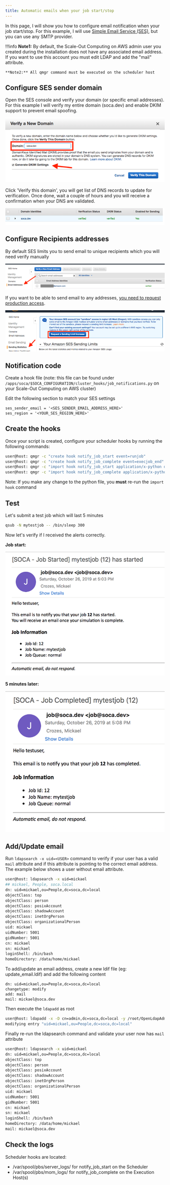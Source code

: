 ```yaml
---
title: Automatic emails when your job start/stop
---
```


In this page, I will show you how to configure email notification when your job start/stop. For this example, I will use [Simple Email Service (SES)](https://docs.aws.amazon.com/ses/latest/DeveloperGuide/getting-started.html), but you can use any SMTP provider.

!!!info 
    **Note1:** By default, the Scale-Out Computing on AWS admin user you created during the installation does not have any associated email address. If you want to use this account you must edit LDAP and add the "mail" attribute. 
    
    **Note2:** All qmgr command must be executed on the scheduler host



## Configure SES sender domain

Open the SES console and verify your domain (or specific email addresses). For this example I will verify my entire domain (soca.dev) and enable DKIM support to prevent email spoofing.

![](../imgs/email-1.png)

Click 'Verify this domain', you will get list of DNS records to update for verification. Once done, wait a couple of hours and you will receive a confirmation when your DNS are validated.

![](../imgs/email-2.png)

## Configure Recipients addresses

By default SES limits you to send email to unique recipients which you will need verify manually

![](../imgs/email-3.png)

If you want to be able to send email to any addresses, [you need to request production access](https://docs.aws.amazon.com/ses/latest/DeveloperGuide/request-production-access.html).

![](../imgs/email-4.png)

## Notification code
Create a hook file (note: this file can be found under `/apps/soca/$SOCA_CONFIGURATION/cluster_hooks/job_notifications.py` on your Scale-Out Computing on AWS cluster)

Edit the following section to match your SES settings
~~~
ses_sender_email = '<SES_SENDER_EMAIL_ADDRESS_HERE>'
ses_region = '<YOUR_SES_REGION_HERE>'
~~~


## Create the hooks
Once your script is created, configure your scheduler hooks by running the following commands:
~~~bash
user@host: qmgr -c "create hook notify_job_start event=runjob"
user@host: qmgr -c "create hook notify_job_complete event=execjob_end"
user@host: qmgr -c "import hook notify_job_start application/x-python default /apps/soca/$SOCA_CONFIGURATION/cluster_hooks/job_notifications.py"
user@host: qmgr -c "import hook notify_job_complete application/x-python default /apps/soca/$SOCA_CONFIGURATION/cluster_hooks/job_notifications.py"
~~~

Note: If you make any change to the python file, you **must** re-run the `import hook` command

## Test

Let's submit a test job which will last 5 minutes

~~~bash
qsub -N mytestjob -- /bin/sleep 300
~~~

Now let's verify if I received the alerts correctly.

**Job start:**

![](../imgs/email-8.png)

**5 minutes later:**

![](../imgs/email-7.png)

## Add/Update email

Run `ldapsearch -x uid=<USER>` command to verify if your user has a valid `mail` attribute and if this attribute is pointing to the correct email address. The example below shows a user without email attribute.

~~~bash
user@host: ldapsearch -x uid=mickael
## mickael, People, soca.local
dn: uid=mickael,ou=People,dc=soca,dc=local
objectClass: top
objectClass: person
objectClass: posixAccount
objectClass: shadowAccount
objectClass: inetOrgPerson
objectClass: organizationalPerson
uid: mickael
uidNumber: 5001
gidNumber: 5001
cn: mickael
sn: mickael
loginShell: /bin/bash
homeDirectory: /data/home/mickael
~~~

To add/update an email address, create a new ldif file (eg: update_email.ldif) and add the following content

~~~ldap
dn: uid=mickael,ou=People,dc=soca,dc=local
changetype: modify
add: mail
mail: mickael@soca.dev
~~~

Then execute the `ldapadd` as root
~~~bash
user@host: ldapadd -x -D cn=admin,dc=soca,dc=local -y /root/OpenLdapAdminPassword.txt -f update_email.ldif
modifying entry "uid=mickael,ou=People,dc=soca,dc=local"
~~~

Finally re-run the ldapsearch command and validate your user now has `mail` attribute

~~~bash hl_lines="16"
user@host: ldapsearch -x uid=mickael
dn: uid=mickael,ou=People,dc=soca,dc=local
objectClass: top
objectClass: person
objectClass: posixAccount
objectClass: shadowAccount
objectClass: inetOrgPerson
objectClass: organizationalPerson
uid: mickael
uidNumber: 5001
gidNumber: 5001
cn: mickael
sn: mickael
loginShell: /bin/bash
homeDirectory: /data/home/mickael
mail: mickael@soca.dev
~~~

## Check the logs

Scheduler hooks are located: 

- /var/spool/pbs/server_logs/ for notify_job_start on the Scheduler
- /var/spool/pbs/mom_logs/ for notify_job_complete on the Execution Host(s)
